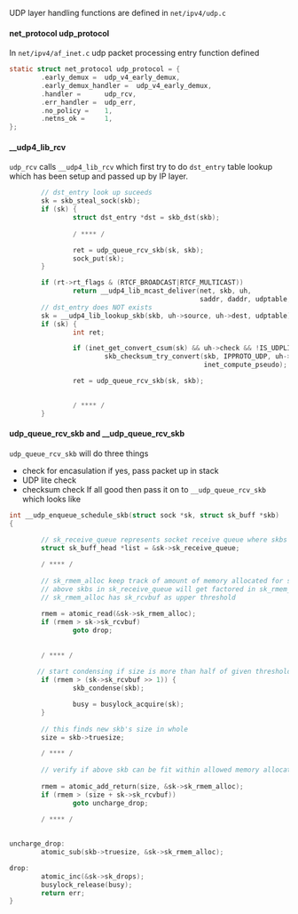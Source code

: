 UDP layer handling functions are defined in `net/ipv4/udp.c`

#### net_protocol udp_protocol 
In `net/ipv4/af_inet.c` udp packet processing entry function defined 
```c
static struct net_protocol udp_protocol = {
        .early_demux =  udp_v4_early_demux,
        .early_demux_handler =  udp_v4_early_demux,
        .handler =      udp_rcv,
        .err_handler =  udp_err,
        .no_policy =    1,
        .netns_ok =     1,
};
```

#### __udp4_lib_rcv
`udp_rcv` calls `__udp4_lib_rcv` which first try to do `dst_entry` table lookup which has been setup and passed up by IP layer.
```c
        // dst_entry look up suceeds
        sk = skb_steal_sock(skb);
        if (sk) {
                struct dst_entry *dst = skb_dst(skb);
                
                / **** /

                ret = udp_queue_rcv_skb(sk, skb);
                sock_put(sk);
        }

        if (rt->rt_flags & (RTCF_BROADCAST|RTCF_MULTICAST))
                return __udp4_lib_mcast_deliver(net, skb, uh,
                                                saddr, daddr, udptable, proto);
        // dst_entry does NOT exists
        sk = __udp4_lib_lookup_skb(skb, uh->source, uh->dest, udptable);
        if (sk) {
                int ret;

                if (inet_get_convert_csum(sk) && uh->check && !IS_UDPLITE(sk))
                        skb_checksum_try_convert(skb, IPPROTO_UDP, uh->check,
                                                 inet_compute_pseudo);

                ret = udp_queue_rcv_skb(sk, skb);

             
                / **** /
        }

```

#### udp_queue_rcv_skb and __udp_queue_rcv_skb

`udp_queue_rcv_skb` will do three things
- check for encasulation if yes, pass packet up in stack
- UDP lite check 
- checksum check
If all good then pass it on to `__udp_queue_rcv_skb` which looks like
```c
int __udp_enqueue_schedule_skb(struct sock *sk, struct sk_buff *skb)
{
        
        // sk_receive_queue represents socket receive queue where skbs are lined up
        struct sk_buff_head *list = &sk->sk_receive_queue;

        / **** /
        
        // sk_rmem_alloc keep track of amount of memory allocated for socket 
        // above skbs in sk_receive_queue will get factored in sk_rmem_alloc
        // sk_rmem_alloc has sk_rcvbuf as upper threshold 
        
        rmem = atomic_read(&sk->sk_rmem_alloc);
        if (rmem > sk->sk_rcvbuf)
                goto drop;
        
        
        / **** /
       
       // start condensing if size is more than half of given threshold
        if (rmem > (sk->sk_rcvbuf >> 1)) {
                skb_condense(skb);

                busy = busylock_acquire(sk);
        }
        
        // this finds new skb's size in whole
        size = skb->truesize;

        / **** /
 
        // verify if above skb can be fit within allowed memory allocation
        
        rmem = atomic_add_return(size, &sk->sk_rmem_alloc);
        if (rmem > (size + sk->sk_rcvbuf))
                goto uncharge_drop;

        / **** /
        
        
uncharge_drop:
        atomic_sub(skb->truesize, &sk->sk_rmem_alloc);

drop:
        atomic_inc(&sk->sk_drops);
        busylock_release(busy);
        return err;
}
```



